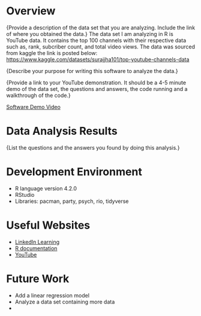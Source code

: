 # Overview

{Provide a description of the data set that you are analyzing.  Include the link of where you obtained the data.}
The data set I am analyzing in R is YouTube data. It contains the top 100 channels with their respective data such as, rank, subcriber count, and total video views.
The data was sourced from kaggle the link is posted below:
https://www.kaggle.com/datasets/surajjha101/top-youtube-channels-data

{Describe your purpose for writing this software to analyze the data.}

{Provide a link to your YouTube demonstration.  It should be a 4-5 minute demo of the data set, the questions and answers, the code running and a walkthrough of the code.}

[Software Demo Video](http://youtube.link.goes.here)

# Data Analysis Results

{List the questions and the answers you found by doing this analysis.}

# Development Environment

- R language version 4.2.0
- RStudio
- Libraries: pacman, party, psych, rio, tidyverse


# Useful Websites

* [LinkedIn Learning](https://www.linkedin.com/learning)
* [R documentation](https://www.rdocumentation.org)
* [YouTube](https://www.youtube.com/watch?v=XBqnL2RUVcg)

# Future Work

* Add a linear regression model
* Analyze a data set containing more data
* 

